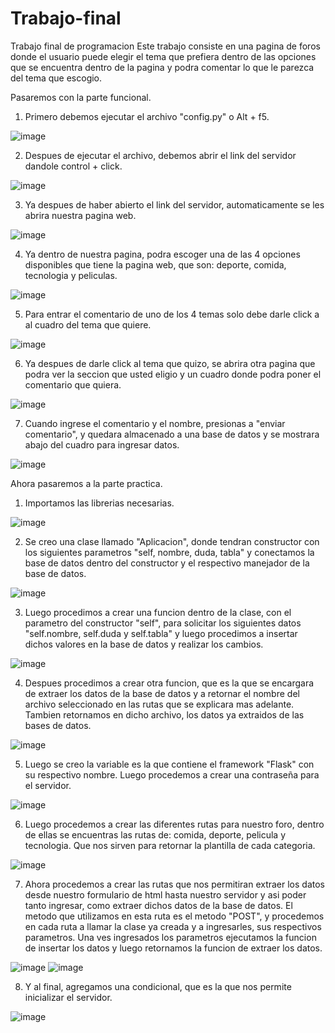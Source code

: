 # Trabajo-final
Trabajo final de programacion
Este trabajo consiste en una pagina de foros donde el usuario puede elegir el tema que prefiera dentro de las opciones que se encuentra dentro de la pagina y podra comentar lo que le parezca del tema que escogio.

Pasaremos con la parte funcional.

1. Primero debemos ejecutar el archivo "config.py" o Alt + f5.

![image](https://user-images.githubusercontent.com/107661618/187114747-b892b9ad-1f44-4294-b85c-b94aca5c4206.png)

2. Despues de ejecutar el archivo, debemos abrir el link del servidor dandole control + click.

![image](https://user-images.githubusercontent.com/107661618/187114962-cbe470ab-1bf3-4e3e-b4e1-758bcfac7144.png)

3. Ya despues de haber abierto el link del servidor, automaticamente se les abrira nuestra pagina web.

![image](https://user-images.githubusercontent.com/107661618/187115131-3015d170-3dcb-419b-83d1-7db9a85d100b.png)

4. Ya dentro de nuestra pagina, podra escoger una de las 4 opciones disponibles que tiene la pagina web, que son: deporte, comida, tecnologia y peliculas.

![image](https://user-images.githubusercontent.com/107661618/187115178-f26d6299-9bea-423b-b8c8-95b357ad086d.png)

5. Para entrar el comentario de uno de los 4 temas solo debe darle click a al cuadro del tema que quiere.

![image](https://user-images.githubusercontent.com/107661618/187115490-47da2ad1-27ea-476d-8d23-929679e36dbc.png)

6. Ya despues de darle click al tema que quizo, se abrira otra pagina que podra ver la seccion que usted eligio y un cuadro donde podra poner el comentario que quiera.

![image](https://user-images.githubusercontent.com/107661618/187115894-be9f7e8f-3a88-45b7-add8-c7dc333c462b.png)

7. Cuando ingrese el comentario y el nombre, presionas a "enviar comentario", y quedara almacenado a una base de datos y se mostrara abajo del cuadro para ingresar datos.

![image](https://user-images.githubusercontent.com/107661618/187116110-8ad511a4-7ec2-425c-9808-092494a2fd23.png)


Ahora pasaremos a la parte practica.

1. Importamos las librerias necesarias.

![image](https://user-images.githubusercontent.com/107661618/187116206-947753cf-7368-481a-98d2-7d078474d9db.png)

2. Se creo una clase llamado "Aplicacion", donde tendran constructor con los siguientes parametros "self, nombre, duda, tabla" y conectamos la base de datos dentro del constructor y el respectivo manejador de la base de datos.

![image](https://user-images.githubusercontent.com/107661618/187116498-ff1bfb83-2e24-4b5f-bdaf-d475037b60ff.png)

3. Luego procedimos a crear una funcion dentro de la clase, con el parametro del constructor "self", para solicitar los siguientes datos "self.nombre, self.duda y self.tabla" y luego procedimos a insertar dichos valores en la base de datos y realizar los cambios.

![image](https://user-images.githubusercontent.com/107661618/187116801-ddab39df-97ee-42b9-9196-563c26cd1dea.png)

4. Despues procedimos a crear otra funcion, que es la que se encargara de extraer los datos de la base de datos y a retornar el nombre del archivo seleccionado en las rutas que se explicara mas adelante. Tambien retornamos en dicho archivo, los datos ya extraidos de las bases de datos.

![image](https://user-images.githubusercontent.com/107661618/187117254-6c3d44e6-4e74-4a3f-8408-42f21f50847b.png)

5. Luego se creo la variable es la que contiene el framework "Flask" con su respectivo nombre. Luego procedemos a crear una contraseña para el servidor.

![image](https://user-images.githubusercontent.com/107661618/187117470-080755dc-55d0-443f-8917-4d579a0e72a1.png)

6. Luego procedemos a crear las diferentes rutas para nuestro foro, dentro de ellas se encuentras las rutas de: comida, deporte, pelicula y tecnologia. Que nos sirven para retornar la plantilla de cada categoria.

![image](https://user-images.githubusercontent.com/107661618/187117695-85b0fe3c-ad44-485c-9e86-5cca4026922c.png)

7. Ahora procedemos a crear las rutas que nos permitiran extraer los datos desde nuestro formulario de html hasta nuestro servidor y asi poder tanto ingresar, como extraer dichos datos de la base de datos. El metodo que utilizamos en esta ruta es el metodo "POST", y procedemos en cada ruta a llamar la clase ya creada y a ingresarles, sus respectivos parametros. Una ves ingresados los parametros ejecutamos la funcion de insertar los datos y luego retornamos la funcion de extraer los datos.

![image](https://user-images.githubusercontent.com/107661618/187118106-f215811f-db0c-4491-908e-eb3aa41ec31b.png)
![image](https://user-images.githubusercontent.com/107661618/187118137-56a8085d-9f6f-472d-a1b6-5230d3c9353a.png)

8. Y al final, agregamos una condicional, que es la que nos permite inicializar el servidor.

![image](https://user-images.githubusercontent.com/107661618/187118306-0daf128f-bf07-4178-a6c4-32cdf0110271.png)
